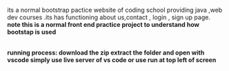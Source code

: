 its a normal bootstrap pactice website of coding school providing java ,web dev courses .its has functioning about us,contact , login , sign up  page. <b> note this is a normal front end practice project to understand how bootstap  is used <b>

<br>
running process: 
download the zip 
extract the folder and open with vscode
simply use live server of vs code or use run at top left of screen
